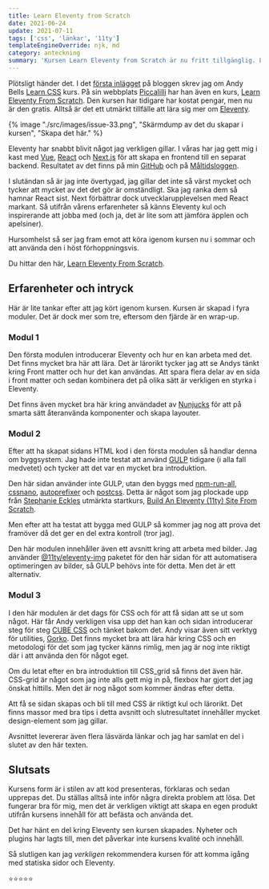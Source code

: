 ```yaml
---
title: Learn Eleventy from Scratch
date: 2021-06-24
update: 2021-07-11
tags: ['css', 'länkar', '11ty']
templateEngineOverride: njk, md
category: anteckning
summary: 'Kursen Learn Eleventy from Scratch är nu fritt tillgänglig. Läs mer om den och mina intryck efter slutförd kurs.'
---
```


Plötsligt händer det. I det [första inlägget](../learn-css/) på bloggen skrev jag om Andy Bells [Learn CSS](https://web.dev/learn/css/) kurs. På sin webbplats [Piccalilli](https://piccalil.li/) har han även en kurs, [Learn Eleventy From Scratch](https://piccalil.li/course/learn-eleventy-from-scratch/). Den kursen har tidigare har kostat pengar, men nu är den gratis.
Alltså är det ett utmärkt tillfälle att lära sig mer om [Eleventy](https://www.11ty.dev/).

{% image "./src/images/issue-33.png", "Skärmdump av det du skapar i kursen", "Skapa det här." %}

Eleventy har snabbt blivit något jag verkligen gillar. I våras har jag gett mig i kast med [Vue](https://vuejs.org/), [React](https://reactjs.org/) och [Next.js](https://nextjs.org/) för att skapa en frontend till en separat backend. Resultatet av det finns på min [GitHub](https://github.com/) och på [Måltidsloggen](https://mat.jensa.dev/).

I slutändan så är jag inte övertygad, jag gillar det inte så värst mycket och tycker att mycket av det det gör är omständligt. Ska jag ranka dem så hamnar React sist. Next förbättrar dock utvecklarupplevelsen med React markant.
Så utifrån vårens erfarenheter så känns Eleventy kul och inspirerande att jobba med (och ja, det är lite som att jämföra äpplen och apelsiner).

Hursomhelst så ser jag fram emot att köra igenom kursen nu i sommar och att använda den i höst förhoppningsvis.

Du hittar den här, [Learn Eleventy From Scratch](https://piccalil.li/course/learn-eleventy-from-scratch/).

## Erfarenheter och intryck

Här är lite tankar efter att jag kört igenom kursen.
Kursen är skapad i fyra moduler. Det är dock mer som tre, eftersom den fjärde är en wrap-up.

### Modul 1

Den första modulen introducerar Eleventy och hur en kan arbeta med det. Det finns mycket bra här att lära. Det är lärorikt tycker jag att se Andys tänkt kring Front matter och hur det kan användas. Att spara flera delar av en sida i front matter och sedan kombinera det på olika sätt är verkligen en styrka i Eleventy.

Det finns även mycket bra här kring användadet av [Nunjucks](https://mozilla.github.io/nunjucks/) för att på smarta sätt återanvända komponenter och skapa layouter.

### Modul 2

Efter att ha skapat sidans HTML kod i den första modulen så handlar denna om byggsystem. Jag hade inte testat att använd [GULP](https://gulpjs.com/) tidigare (i alla fall medvetet) och tycker att det var en mycket bra introduktion.

Den här sidan använder inte GULP, utan den byggs med [npm-run-all](https://www.npmjs.com/package/npm-run-all), [cssnano](https://www.npmjs.com/package/cssnano), [autoprefixer](https://www.npmjs.com/package/autoprefixer) och [postcss](https://www.npmjs.com/package/postcss). Detta är något som jag plockade upp från [Stephanie Eckles](https://twitter.com/5t3ph) utmärkta startkurs, [Build An Eleventy (11ty) Site From Scratch](https://egghead.io/courses/build-an-eleventy-11ty-site-from-scratch-bfd3).

Men efter att ha testat att bygga med GULP så kommer jag nog att prova det framöver då det ger en del extra kontroll (tror jag).

Den här modulen innehåller även ett avsnitt kring att arbeta med bilder. Jag använder [@11ty/eleventy-img](https://www.npmjs.com/package/@11ty/eleventy-img) paketet för den här sidan för att automatisera optimeringen av bilder, så GULP behövs inte för detta. Men det är ett alternativ.

### Modul 3

I den här modulen är det dags för CSS och för att få sidan att se ut som något. Här får Andy verkligen visa upp det han kan och sidan introducerar steg för steg [CUBE CSS](https://cube.fyi/) och tänket bakom det. Andy visar även sitt verktyg för utilities, [Gorko](https://www.npmjs.com/package/gorko).
Det finns mycket bra att lära här kring CSS och en metodologi för det som jag tycker känns rimlig, men jag är nog inte riktigt där i att använda den för något eget.

Om du letat efter en bra introduktion till CSS_grid så finns det även här. CSS-grid är något som jag inte alls gett mig in på, flexbox har gjort det jag önskat hittills. Men det är nog något som kommer ändras efter detta.

Att få se sidan skapas och bli till med CSS är riktigt kul och lärorikt. Det finns massor med bra tips i detta avsnitt och slutresultatet innehåller mycket design-element som jag gillar.

Avsnittet levererar även flera läsvärda länkar och jag har samlat en del i slutet av den här texten.

## Slutsats

Kursens form är i stilen av att kod presenteras, förklaras och sedan upprepas det. Du ställas alltså inte inför några direkta problem att lösa. Det fungerar bra för mig, men det är verkligen viktigt att skapa en egen produkt utifrån kursens innehåll för att befästa och använda det.

Det har hänt en del kring Eleventy sen kursen skapades. Nyheter och plugins har lagts till, men det påverkar inte kursens kvalité och innehåll.

Så slutligen kan jag _verkligen_ rekommendera kursen för att komma igång med statiska sidor och Eleventy.

⭐⭐⭐⭐⭐

